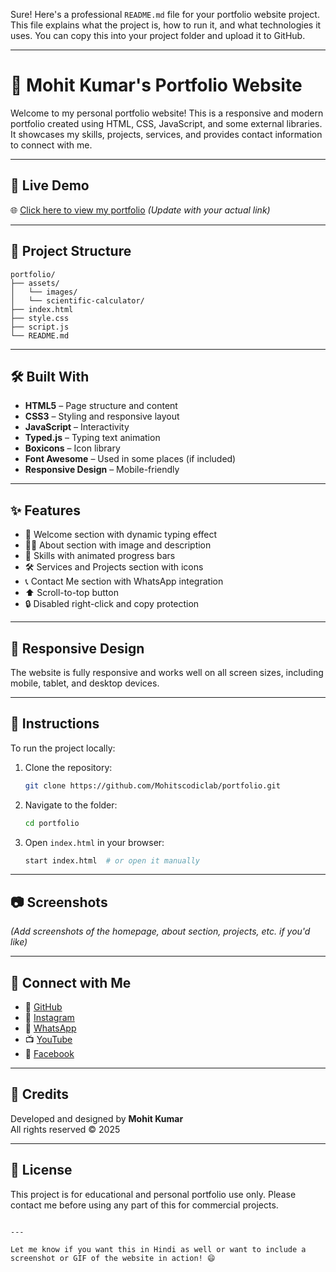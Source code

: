 Sure! Here's a professional `README.md` file for your portfolio website project. This file explains what the project is, how to run it, and what technologies it uses. You can copy this into your project folder and upload it to GitHub.

---

# 💼 Mohit Kumar's Portfolio Website

Welcome to my personal portfolio website! This is a responsive and modern portfolio created using HTML, CSS, JavaScript, and some external libraries. It showcases my skills, projects, services, and provides contact information to connect with me.

---

## 🚀 Live Demo

🌐 [Click here to view my portfolio](https://your-deployed-link.com) *(Update with your actual link)*

---

## 📂 Project Structure

```
portfolio/
├── assets/
│   └── images/
│   └── scientific-calculator/
├── index.html
├── style.css
├── script.js
└── README.md

```
---

## 🛠️ Built With

- **HTML5** – Page structure and content
- **CSS3** – Styling and responsive layout
- **JavaScript** – Interactivity
- **Typed.js** – Typing text animation
- **Boxicons** – Icon library
- **Font Awesome** – Used in some places (if included)
- **Responsive Design** – Mobile-friendly

---

## ✨ Features

- 👋 Welcome section with dynamic typing effect
- 👨‍💻 About section with image and description
- 🧠 Skills with animated progress bars
- 🛠️ Services and Projects section with icons
- 📞 Contact Me section with WhatsApp integration
- ⬆️ Scroll-to-top button
- 🔒 Disabled right-click and copy protection

---

## 📱 Responsive Design

The website is fully responsive and works well on all screen sizes, including mobile, tablet, and desktop devices.

---

## 📜 Instructions

To run the project locally:

1. Clone the repository:
   ```bash
   git clone https://github.com/Mohitscodiclab/portfolio.git
   ```

2. Navigate to the folder:
   ```bash
   cd portfolio
   ```

3. Open `index.html` in your browser:
   ```bash
   start index.html  # or open it manually
   ```

---

## 📷 Screenshots

*(Add screenshots of the homepage, about section, projects, etc. if you'd like)*

---

## 🤝 Connect with Me

- 🔗 [GitHub](https://github.com/Mohitscodiclab)
- 📸 [Instagram](https://www.instagram.com/official_mohit_10x/)
- 💬 [WhatsApp](https://wa.me/9471866129)
- 📺 [YouTube](https://youtube.com/@mohitscodiclab?sub_confirmation=1)
- 📘 [Facebook](https://www.facebook.com/share/1F4veY4QkA/)

---

## 🧠 Credits

Developed and designed by **Mohit Kumar**<br>
All rights reserved © 2025

---

## 📄 License

This project is for educational and personal portfolio use only. Please contact me before using any part of this for commercial projects.
```

---

Let me know if you want this in Hindi as well or want to include a screenshot or GIF of the website in action! 😄

